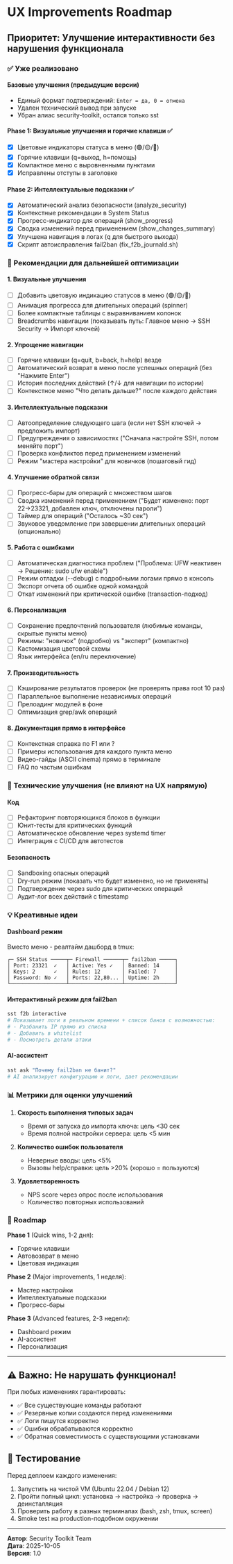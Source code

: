 # UX Improvements Roadmap

## Приоритет: Улучшение интерактивности без нарушения функционала

### ✅ Уже реализовано

#### Базовые улучшения (предыдущие версии)
- Единый формат подтверждений: `Enter = да, 0 = отмена`
- Удален технический вывод при запуске
- Убран алиас security-toolkit, остался только sst

#### Phase 1: Визуальные улучшения и горячие клавиши ✅
- [x] Цветовые индикаторы статуса в меню (🟢/🟡/🔴)
- [x] Горячие клавиши (q=выход, h=помощь)
- [x] Компактное меню с выровненными пунктами
- [x] Исправлены отступы в заголовке

#### Phase 2: Интеллектуальные подсказки ✅
- [x] Автоматический анализ безопасности (analyze_security)
- [x] Контекстные рекомендации в System Status
- [x] Прогресс-индикатор для операций (show_progress)
- [x] Сводка изменений перед применением (show_changes_summary)
- [x] Улучшена навигация в логах (q для быстрого выхода)
- [x] Скрипт автоисправления fail2ban (fix_f2b_journald.sh)

### 🎯 Рекомендации для дальнейшей оптимизации

#### 1. Визуальные улучшения
- [ ] Добавить цветовую индикацию статусов в меню (🟢/🟡/🔴)
- [ ] Анимация прогресса для длительных операций (spinner)
- [ ] Более компактные таблицы с выравниванием колонок
- [ ] Breadcrumbs навигации (показывать путь: Главное меню → SSH Security → Импорт ключей)

#### 2. Упрощение навигации
- [ ] Горячие клавиши (q=quit, b=back, h=help) везде
- [ ] Автоматический возврат в меню после успешных операций (без "Нажмите Enter")
- [ ] История последних действий (↑/↓ для навигации по истории)
- [ ] Контекстное меню "Что делать дальше?" после каждого действия

#### 3. Интеллектуальные подсказки
- [ ] Автоопределение следующего шага (если нет SSH ключей → предложить импорт)
- [ ] Предупреждения о зависимостях ("Сначала настройте SSH, потом меняйте порт")
- [ ] Проверка конфликтов перед применением изменений
- [ ] Режим "мастера настройки" для новичков (пошаговый гид)

#### 4. Улучшение обратной связи
- [ ] Прогресс-бары для операций с множеством шагов
- [ ] Сводка изменений перед применением ("Будет изменено: порт 22→23321, добавлен ключ, отключены пароли")
- [ ] Таймер для операций ("Осталось ~30 сек")
- [ ] Звуковое уведомление при завершении длительных операций (опционально)

#### 5. Работа с ошибками
- [ ] Автоматическая диагностика проблем ("Проблема: UFW неактивен → Решение: sudo ufw enable")
- [ ] Режим отладки (--debug) с подробными логами прямо в консоль
- [ ] Экспорт отчета об ошибке одной командой
- [ ] Откат изменений при критической ошибке (transaction-подход)

#### 6. Персонализация
- [ ] Сохранение предпочтений пользователя (любимые команды, скрытые пункты меню)
- [ ] Режимы: "новичок" (подробно) vs "эксперт" (компактно)
- [ ] Кастомизация цветовой схемы
- [ ] Язык интерфейса (en/ru переключение)

#### 7. Производительность
- [ ] Кэширование результатов проверок (не проверять права root 10 раз)
- [ ] Параллельное выполнение независимых операций
- [ ] Прелоадинг модулей в фоне
- [ ] Оптимизация grep/awk операций

#### 8. Документация прямо в интерфейсе
- [ ] Контекстная справка по F1 или ?
- [ ] Примеры использования для каждого пункта меню
- [ ] Видео-гайды (ASCII cinema) прямо в терминале
- [ ] FAQ по частым ошибкам

### 🔧 Технические улучшения (не влияют на UX напрямую)

#### Код
- [ ] Рефакторинг повторяющихся блоков в функции
- [ ] Юнит-тесты для критических функций
- [ ] Автоматическое обновление через systemd timer
- [ ] Интеграция с CI/CD для автотестов

#### Безопасность
- [ ] Sandboxing опасных операций
- [ ] Dry-run режим (показать что будет изменено, но не применять)
- [ ] Подтверждение через sudo для критических операций
- [ ] Аудит-лог всех действий с timestamp

### 💡 Креативные идеи

#### Dashboard режим
Вместо меню - реалтайм дашборд в tmux:
```
┌─ SSH Status ─────┬─ Firewall ──────┬─ fail2ban ─────┐
│ Port: 23321  ✓   │ Active: Yes ✓   │ Banned: 14     │
│ Keys: 2      ✓   │ Rules: 12       │ Failed: 7      │
│ Password: No ✓   │ Ports: 22,80... │ Uptime: 2h     │
└──────────────────┴─────────────────┴────────────────┘
```

#### Интерактивный режим для fail2ban
```bash
sst f2b interactive
# Показывает логи в реальном времени + список банов с возможностью:
# - Разбанить IP прямо из списка
# - Добавить в whitelist
# - Посмотреть детали атаки
```

#### AI-ассистент
```bash
sst ask "Почему fail2ban не банит?"
# AI анализирует конфигурацию и логи, дает рекомендации
```

### 📊 Метрики для оценки улучшений

1. **Скорость выполнения типовых задач**
   - Время от запуска до импорта ключа: цель <30 сек
   - Время полной настройки сервера: цель <5 мин

2. **Количество ошибок пользователя**
   - Неверные вводы: цель <5%
   - Вызовы help/справки: цель >20% (хорошо = пользуются)

3. **Удовлетворенность**
   - NPS score через опрос после использования
   - Количество повторных использований

### 🚀 Roadmap

**Phase 1** (Quick wins, 1-2 дня):
- Горячие клавиши
- Автовозврат в меню
- Цветовая индикация

**Phase 2** (Major improvements, 1 неделя):
- Мастер настройки
- Интеллектуальные подсказки
- Прогресс-бары

**Phase 3** (Advanced features, 2-3 недели):
- Dashboard режим
- AI-ассистент
- Персонализация

---

## ⚠️ Важно: Не нарушать функционал!

При любых изменениях гарантировать:
- ✅ Все существующие команды работают
- ✅ Резервные копии создаются перед изменениями
- ✅ Логи пишутся корректно
- ✅ Ошибки обрабатываются корректно
- ✅ Обратная совместимость с существующими установками

## 🧪 Тестирование

Перед деплоем каждого изменения:
1. Запустить на чистой VM (Ubuntu 22.04 / Debian 12)
2. Пройти полный цикл: установка → настройка → проверка → деинсталляция
3. Проверить работу в разных терминалах (bash, zsh, tmux, screen)
4. Smoke test на production-подобном окружении

---

**Автор**: Security Toolkit Team  
**Дата**: 2025-10-05  
**Версия**: 1.0
